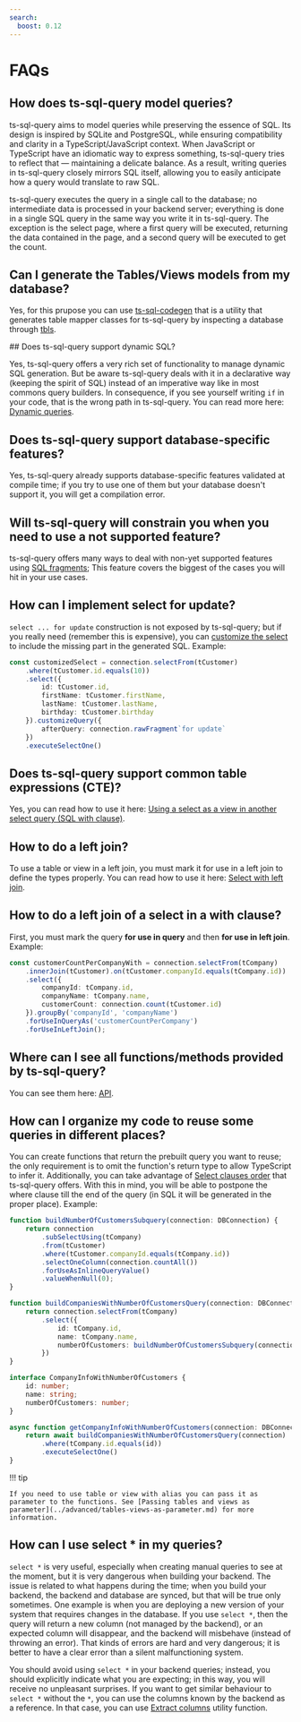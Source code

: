 ```yaml
---
search:
  boost: 0.12
---
```

# FAQs

## How does ts-sql-query model queries?

ts-sql-query aims to model queries while preserving the essence of SQL. Its design is inspired by SQLite and PostgreSQL, while ensuring compatibility and clarity in a TypeScript/JavaScript context. When JavaScript or TypeScript have an idiomatic way to express something, ts-sql-query tries to reflect that — maintaining a delicate balance. As a result, writing queries in ts-sql-query closely mirrors SQL itself, allowing you to easily anticipate how a query would translate to raw SQL.

ts-sql-query executes the query in a single call to the database; no intermediate data is processed in your backend server; everything is done in a single SQL query in the same way you write it in ts-sql-query. The exception is the select page, where a first query will be executed, returning the data contained in the page, and a second query will be executed to get the count.

## Can I generate the Tables/Views models from my database?

Yes, for this prupose you can use [ts-sql-codegen](https://github.com/lorefnon/ts-sql-codegen) that is a utility that generates table mapper classes for ts-sql-query by inspecting a database through [tbls](https://github.com/k1LoW/tbls).

## Does ts-sql-query support dynamic SQL?

Yes, ts-sql-query offers a very rich set of functionality to manage dynamic SQL generation. But be aware ts-sql-query deals with it in a declarative way (keeping the spirit of SQL) instead of an imperative way like in most commons query builders. In consequence, if you see yourself writing `if` in your code, that is the wrong path in ts-sql-query. You can read more here: [Dynamic queries](../queries/dynamic-queries.md#dynamic-queries).

## Does ts-sql-query support database-specific features?

Yes, ts-sql-query already supports database-specific features validated at compile time; if you try to use one of them but your database doesn't support it, you will get a compilation error.

## Will ts-sql-query will constrain you when you need to use a not supported feature?

ts-sql-query offers many ways to deal with non-yet supported features using [SQL fragments](../queries/sql-fragments.md); This feature covers the biggest of the cases you will hit in your use cases.

## How can I implement select for update?

`select ... for update` construction is not exposed by ts-sql-query; but if you really need (remember this is expensive), you can [customize the select](../queries/sql-fragments.md#customizing-a-select) to include the missing part in the generated SQL. Example:

```ts
const customizedSelect = connection.selectFrom(tCustomer)
    .where(tCustomer.id.equals(10))
    .select({
        id: tCustomer.id,
        firstName: tCustomer.firstName,
        lastName: tCustomer.lastName,
        birthday: tCustomer.birthday
    }).customizeQuery({
        afterQuery: connection.rawFragment`for update`
    })
    .executeSelectOne()
```

## Does ts-sql-query support common table expressions (CTE)?

Yes, you can read how to use it here: [Using a select as a view in another select query (SQL with clause)](../queries/select.md#using-a-select-as-a-view-in-another-select-query-sql-with-clause).

## How to do a left join?

To use a table or view in a left join, you must mark it for use in a left join to define the types properly. You can read how to use it here: [Select with left join](../queries/select.md#select-with-left-join).

## How to do a left join of a select in a with clause?

First, you must mark the query **for use in query** and then **for use in left join**. Example:

```ts
const customerCountPerCompanyWith = connection.selectFrom(tCompany)
    .innerJoin(tCustomer).on(tCustomer.companyId.equals(tCompany.id))
    .select({
        companyId: tCompany.id,
        companyName: tCompany.name,
        customerCount: connection.count(tCustomer.id)
    }).groupBy('companyId', 'companyName')
    .forUseInQueryAs('customerCountPerCompany')
    .forUseInLeftJoin();
```

## Where can I see all functions/methods provided by ts-sql-query?

You can see them here: [API](../api/introduction.md).

## How can I organize my code to reuse some queries in different places?

You can create functions that return the prebuilt query you want to reuse; the only requirement is to omit the function's return type to allow TypeScript to infer it. Additionally, you can take advantage of [Select clauses order](../queries/select.md#select-clauses-order) that ts-sql-query offers. With this in mind, you will be able to postpone the where clause till the end of the query (in SQL it will be generated in the proper place). Example:

```ts
function buildNumberOfCustomersSubquery(connection: DBConnection) {
    return connection
        .subSelectUsing(tCompany)
        .from(tCustomer)
        .where(tCustomer.companyId.equals(tCompany.id))
        .selectOneColumn(connection.countAll())
        .forUseAsInlineQueryValue()
        .valueWhenNull(0);
}

function buildCompaniesWithNumberOfCustomersQuery(connection: DBConnection) {
    return connection.selectFrom(tCompany)
        .select({
            id: tCompany.id,
            name: tCompany.name,
            numberOfCustomers: buildNumberOfCustomersSubquery(connection)
        })
}

interface CompanyInfoWithNumberOfCustomers {
    id: number;
    name: string;
    numberOfCustomers: number;
}

async function getCompanyInfoWithNumberOfCustomers(connection: DBConnection, id: number): CompanyInfoWithNumberOfCustomers {
    return await buildCompaniesWithNumberOfCustomersQuery(connection)
        .where(tCompany.id.equals(id))
        .executeSelectOne()
}
```

!!! tip

    If you need to use table or view with alias you can pass it as parameter to the functions. See [Passing tables and views as parameter](../advanced/tables-views-as-parameter.md) for more information.

## How can I use select * in my queries?

`select *` is very useful, especially when creating manual queries to see at the moment, but it is very dangerous when building your backend. The issue is related to what happens during the time; when you build your backend, the backend and database are synced, but that will be true only sometimes. One example is when you are deploying a new version of your system that requires changes in the database. If you use `select *`, then the query will return a new column (not managed by the backend), or an expected column will disappear, and the backend will misbehave (instead of throwing an error). That kinds of errors are hard and very dangerous; it is better to have a clear error than a silent malfunctioning system.

You should avoid using `select *` in your backend queries; instead, you should explicitly indicate what you are expecting; in this way, you will receive no unpleasant surprises. If you want to get similar behaviour to `select *` without the `*`, you can use the columns known by the backend as a reference. In that case, you can use [Extract columns](../advanced/columns-from-object.md#extract-columns) utility function.
